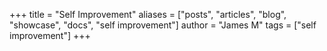 +++
title = "Self Improvement"
aliases = ["posts", "articles", "blog", "showcase", "docs", "self improvement"]
author = "James M"
tags = ["self improvement"]
+++
